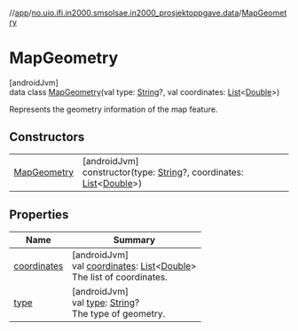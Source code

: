 //[app](../../../index.md)/[no.uio.ifi.in2000.smsolsae.in2000_prosjektoppgave.data](../index.md)/[MapGeometry](index.md)

# MapGeometry

[androidJvm]\
data class [MapGeometry](index.md)(val type: [String](https://kotlinlang.org/api/latest/jvm/stdlib/kotlin/-string/index.html)?, val coordinates: [List](https://kotlinlang.org/api/latest/jvm/stdlib/kotlin.collections/-list/index.html)&lt;[Double](https://kotlinlang.org/api/latest/jvm/stdlib/kotlin/-double/index.html)&gt;)

Represents the geometry information of the map feature.

## Constructors

| | |
|---|---|
| [MapGeometry](-map-geometry.md) | [androidJvm]<br>constructor(type: [String](https://kotlinlang.org/api/latest/jvm/stdlib/kotlin/-string/index.html)?, coordinates: [List](https://kotlinlang.org/api/latest/jvm/stdlib/kotlin.collections/-list/index.html)&lt;[Double](https://kotlinlang.org/api/latest/jvm/stdlib/kotlin/-double/index.html)&gt;) |

## Properties

| Name | Summary |
|---|---|
| [coordinates](coordinates.md) | [androidJvm]<br>val [coordinates](coordinates.md): [List](https://kotlinlang.org/api/latest/jvm/stdlib/kotlin.collections/-list/index.html)&lt;[Double](https://kotlinlang.org/api/latest/jvm/stdlib/kotlin/-double/index.html)&gt;<br>The list of coordinates. |
| [type](type.md) | [androidJvm]<br>val [type](type.md): [String](https://kotlinlang.org/api/latest/jvm/stdlib/kotlin/-string/index.html)?<br>The type of geometry. |
